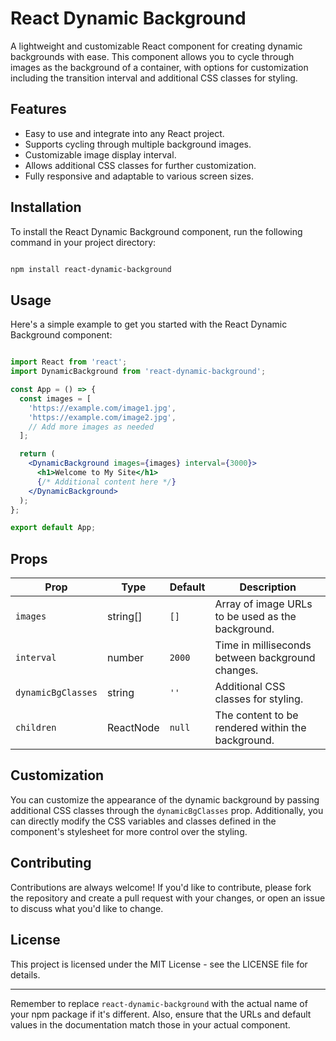 # React Dynamic Background

A lightweight and customizable React component for creating dynamic backgrounds with ease. This component allows you to cycle through images as the background of a container, with options for customization including the transition interval and additional CSS classes for styling.

## Features

- Easy to use and integrate into any React project.
- Supports cycling through multiple background images.
- Customizable image display interval.
- Allows additional CSS classes for further customization.
- Fully responsive and adaptable to various screen sizes.

## Installation

To install the React Dynamic Background component, run the following command in your project directory:

```bash

npm install react-dynamic-background

```

## Usage

Here's a simple example to get you started with the React Dynamic Background component:

```jsx

import React from 'react';
import DynamicBackground from 'react-dynamic-background';

const App = () => {
  const images = [
    'https://example.com/image1.jpg',
    'https://example.com/image2.jpg',
    // Add more images as needed
  ];

  return (
    <DynamicBackground images={images} interval={3000}>
      <h1>Welcome to My Site</h1>
      {/* Additional content here */}
    </DynamicBackground>
  );
};

export default App;

```

## Props

| Prop              | Type     | Default | Description                                      |
|-------------------|----------|---------|--------------------------------------------------|
| `images`          | string[] | `[]`    | Array of image URLs to be used as the background.|
| `interval`        | number   | `2000`  | Time in milliseconds between background changes. |
| `dynamicBgClasses`| string   | `''`    | Additional CSS classes for styling.              |
| `children`        | ReactNode| `null`  | The content to be rendered within the background.|

## Customization

You can customize the appearance of the dynamic background by passing additional CSS classes through the `dynamicBgClasses` prop. Additionally, you can directly modify the CSS variables and classes defined in the component's stylesheet for more control over the styling.

## Contributing

Contributions are always welcome! If you'd like to contribute, please fork the repository and create a pull request with your changes, or open an issue to discuss what you'd like to change.

## License

This project is licensed under the MIT License - see the LICENSE file for details.

---

Remember to replace `react-dynamic-background` with the actual name of your npm package if it's different. Also, ensure that the URLs and default values in the documentation match those in your actual component.
